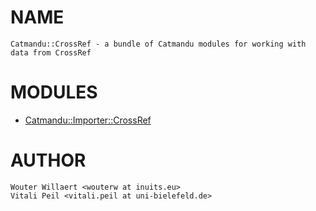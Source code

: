 # NAME

	Catmandu::CrossRef - a bundle of Catmandu modules for working with data from CrossRef

# MODULES

- [Catmandu::Importer::CrossRef](https://metacpan.org/pod/Catmandu::Importer::CrossRef)

# AUTHOR

	Wouter Willaert <wouterw at inuits.eu>
	Vitali Peil <vitali.peil at uni-bielefeld.de>
